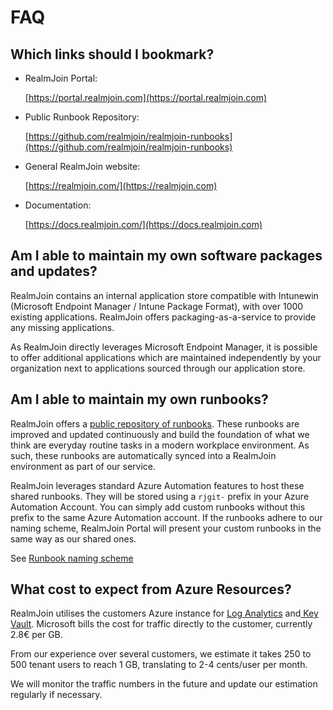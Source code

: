 # FAQ

## Which links should I bookmark?

*   RealmJoin Portal:

    [https://portal.realmjoin.com](https://portal.realmjoin.com)
*   Public Runbook Repository:

    [https://github.com/realmjoin/realmjoin-runbooks](https://github.com/realmjoin/realmjoin-runbooks)
*   General RealmJoin website:

    [https://realmjoin.com/](https://realmjoin.com)
*   Documentation:

    [https://docs.realmjoin.com/](https://docs.realmjoin.com)

## Am I able to maintain my own software packages and updates?

RealmJoin contains an internal application store compatible with Intunewin (Microsoft Endpoint Manager / Intune Package Format), with over 1000 existing applications. RealmJoin offers packaging-as-a-service to provide any missing applications.

As RealmJoin directly leverages Microsoft Endpoint Manager, it is possible to offer additional applications which are maintained independently by your organization next to applications sourced through our application store.

## Am I able to maintain my own runbooks?

RealmJoin offers a [public repository of runbooks](https://github.com/realmjoin/realmjoin-runbooks). These runbooks are improved and updated continuously and build the foundation of what we think are everyday routine tasks in a modern workplace environment. As such, these runbooks are automatically synced into a RealmJoin environment as part of our service.

RealmJoin leverages standard Azure Automation features to host these shared runbooks. They will be stored using a `rjgit-` prefix in your Azure Automation Account. You can simply add custom runbooks without this prefix to the same Azure Automation account. If the runbooks adhere to our naming scheme, RealmJoin Portal will present your custom runbooks in the same way as our shared ones.

See [Runbook naming scheme](../../automation/runbooks/naming-conventions.md)



## What cost to expect from Azure Resources?

RealmJoin utilises the customers Azure instance for [Log Analytics](../../logs/log-analytics.md) and[ Key Vault](../../realmjoin-agent/realmjoin-client/local-admin-password-solution-laps/keyvault.md). Microsoft bills the cost for traffic directly to the customer, currently 2.8€ per GB.&#x20;

From our experience over several customers, we estimate it takes 250 to 500 tenant users to reach 1 GB, translating to 2-4 cents/user per month.&#x20;

We will monitor the traffic numbers in the future and update our estimation regularly if necessary.&#x20;
